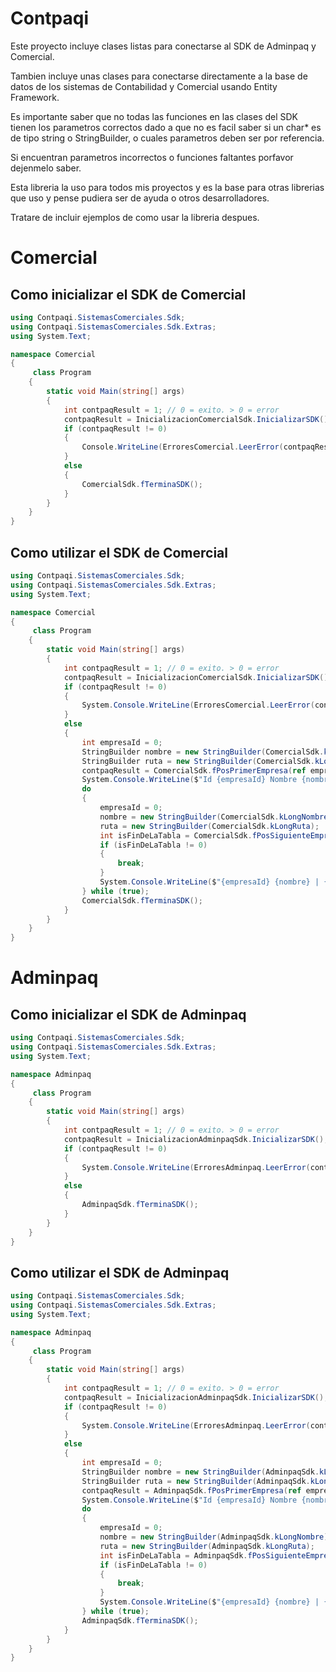 # Contpaqi

Este proyecto incluye clases listas para conectarse al SDK de Adminpaq y Comercial.

Tambien incluye unas clases para conectarse directamente a la base de datos de los sistemas de Contabilidad y Comercial usando Entity Framework.

Es importante saber que no todas las funciones en las clases del SDK tienen los parametros correctos dado a que no es facil saber si un char* es de tipo string o StringBuilder, o cuales parametros deben ser por referencia.

Si encuentran parametros incorrectos o funciones faltantes porfavor dejenmelo saber.

Esta libreria la uso para todos mis proyectos y es la base para otras librerias que uso y pense pudiera ser de ayuda o otros desarrolladores.

Tratare de incluir ejemplos de como usar la libreria despues.

# Comercial
## Como inicializar el SDK de Comercial

```csharp
using Contpaqi.SistemasComerciales.Sdk;
using Contpaqi.SistemasComerciales.Sdk.Extras;
using System.Text;

namespace Comercial
{
     class Program
    {
        static void Main(string[] args)
        {
            int contpaqResult = 1; // 0 = exito. > 0 = error
            contpaqResult = InicializacionComercialSdk.InicializarSDK();
            if (contpaqResult != 0)
            {
                Console.WriteLine(ErroresComercial.LeerError(contpaqResult));
            }
            else
            {
                ComercialSdk.fTerminaSDK();
            }
        }
    }
}
```

## Como utilizar el SDK de Comercial

```csharp
using Contpaqi.SistemasComerciales.Sdk;
using Contpaqi.SistemasComerciales.Sdk.Extras;
using System.Text;

namespace Comercial
{
     class Program
    {
        static void Main(string[] args)
        {
            int contpaqResult = 1; // 0 = exito. > 0 = error
            contpaqResult = InicializacionComercialSdk.InicializarSDK();
            if (contpaqResult != 0)
            {
                System.Console.WriteLine(ErroresComercial.LeerError(contpaqResult));
            }
            else
            {
                int empresaId = 0;
                StringBuilder nombre = new StringBuilder(ComercialSdk.kLongNombre);
                StringBuilder ruta = new StringBuilder(ComercialSdk.kLongRuta);
                contpaqResult = ComercialSdk.fPosPrimerEmpresa(ref empresaId, nombre, ruta);
                System.Console.WriteLine($"Id {empresaId} Nombre {nombre} Ruta{ruta}");
                do
                {
                    empresaId = 0;
                    nombre = new StringBuilder(ComercialSdk.kLongNombre);
                    ruta = new StringBuilder(ComercialSdk.kLongRuta);
                    int isFinDeLaTabla = ComercialSdk.fPosSiguienteEmpresa(ref empresaId, nombre, ruta);
                    if (isFinDeLaTabla != 0)
                    {
                        break;
                    }
                    System.Console.WriteLine($"{empresaId} {nombre} | {ruta}");
                } while (true);
                ComercialSdk.fTerminaSDK();
            }
        }
    }
}
```

# Adminpaq
## Como inicializar el SDK de Adminpaq

```csharp
using Contpaqi.SistemasComerciales.Sdk;
using Contpaqi.SistemasComerciales.Sdk.Extras;
using System.Text;

namespace Adminpaq
{
     class Program
    {
        static void Main(string[] args)
        {
            int contpaqResult = 1; // 0 = exito. > 0 = error
            contpaqResult = InicializacionAdminpaqSdk.InicializarSDK();
            if (contpaqResult != 0)
            {
                System.Console.WriteLine(ErroresAdminpaq.LeerError(contpaqResult));
            }
            else
            {
                AdminpaqSdk.fTerminaSDK();
            }
        }
    }
}
```

## Como utilizar el SDK de Adminpaq

```csharp
using Contpaqi.SistemasComerciales.Sdk;
using Contpaqi.SistemasComerciales.Sdk.Extras;
using System.Text;

namespace Adminpaq
{
     class Program
    {
        static void Main(string[] args)
        {
            int contpaqResult = 1; // 0 = exito. > 0 = error
            contpaqResult = InicializacionAdminpaqSdk.InicializarSDK();
            if (contpaqResult != 0)
            {
                System.Console.WriteLine(ErroresAdminpaq.LeerError(contpaqResult));
            }
            else
            {
                int empresaId = 0;
                StringBuilder nombre = new StringBuilder(AdminpaqSdk.kLongNombre);
                StringBuilder ruta = new StringBuilder(AdminpaqSdk.kLongRuta);
                contpaqResult = AdminpaqSdk.fPosPrimerEmpresa(ref empresaId, nombre, ruta);
                System.Console.WriteLine($"Id {empresaId} Nombre {nombre} Ruta{ruta}");
                do
                {
                    empresaId = 0;
                    nombre = new StringBuilder(AdminpaqSdk.kLongNombre);
                    ruta = new StringBuilder(AdminpaqSdk.kLongRuta);
                    int isFinDeLaTabla = AdminpaqSdk.fPosSiguienteEmpresa(ref empresaId, nombre, ruta);
                    if (isFinDeLaTabla != 0)
                    {
                        break;
                    }
                    System.Console.WriteLine($"{empresaId} {nombre} | {ruta}");
                } while (true);
                AdminpaqSdk.fTerminaSDK();
            }
        }
    }
}
```
